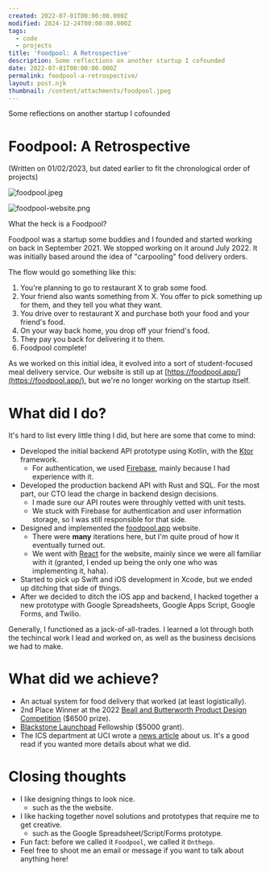 ```yaml
---
created: 2022-07-01T00:00:00.000Z
modified: 2024-12-24T00:00:00.000Z
tags:
  - code
  - projects
title: 'Foodpool: A Retrospective'
description: Some reflections on another startup I cofounded
date: 2022-07-01T00:00:00.000Z
permalink: foodpool-a-retrospective/
layout: post.njk
thumbnail: /content/attachments/foodpool.jpeg
---
```


Some reflections on another startup I cofounded

# Foodpool: A Retrospective
(Written on 01/02/2023, but dated earlier to fit the chronological order of projects)

![foodpool.jpeg](/content/attachments/foodpool.jpeg)

![foodpool-website.png](/content/attachments/foodpool-website.png)

What the heck is a Foodpool?

Foodpool was a startup some buddies and I founded and started working on back in September 2021. We stopped working on it around July 2022.
It was initially based around the idea of "carpooling" food delivery orders.

The flow would go something like this:

1. You're planning to go to restaurant X to grab some food.
2. Your friend also wants something from X. You offer to pick something up for them, and they tell you what they want.
3. You drive over to restaurant X and purchase both your food and your friend's food.
4. On your way back home, you drop off your friend's food.
5. They pay you back for delivering it to them.
6. Foodpool complete!

As we worked on this initial idea, it evolved into a sort of student-focused meal delivery service. Our website
is still up at
[https://foodpool.app/](https://foodpool.app/), but we're no longer working on the startup itself.

# What did I do?

It's hard to list every little thing I did, but here are some that come to mind:

- Developed the initial backend API prototype using Kotlin, with the [Ktor](https://ktor.io/) framework.
    - For authentication, we used [Firebase](https://firebase.google.com/), mainly because I had experience with it.
- Developed the production backend API with Rust and SQL. For the most part, our CTO lead the charge in backend design decisions.
    - I made sure our API routes were throughly vetted with unit tests.
    - We stuck with Firebase for authentication and user information storage, so I was still responsible for that side.
- Designed and implemented the [foodpool.app](https://foodpool.app/) website.
    - There were **many** iterations here, but I'm quite proud of how it eventually turned out.
    - We went with [React](https://reactjs.org/) for the website, mainly since we were all familiar with it (granted, I ended up being the only one who was implementing it, haha).
- Started to pick up Swift and iOS development in Xcode, but we ended up ditching that side of things.
- After we decided to ditch the iOS app and backend, I hacked together a new prototype with Google Spreadsheets, Google Apps Script, Google Forms, and Twilio.

Generally, I functioned as a jack-of-all-trades. I learned a lot through both the techincal work I lead and worked on, as well as the business decisions we had to make.

# What did we achieve?

- An actual system for food delivery that worked (at least logistically).
- 2nd Place Winner at the 2022 [Beall and Butterworth Product Design Competition](https://bbcomp.tech.uci.edu/) ($6500 prize).
- [Blackstone Launchpad](https://www.blackstonelaunchpad.org/) Fellowship ($5000 grant).
- The ICS department at UCI wrote a [news article](https://www.ics.uci.edu/community/news/view_news?id=2170) about us. It's a good read if you wanted more details about what we did.

# Closing thoughts

- I like designing things to look nice.
    - such as the the website.
- I like hacking together novel solutions and prototypes that require me to get creative.
    - such as the Google Spreadsheet/Script/Forms prototype.
- Fun fact: before we called it `Foodpool`, we called it `Onthego`.
- Feel free to shoot me an email or message if you want to talk about anything here!
